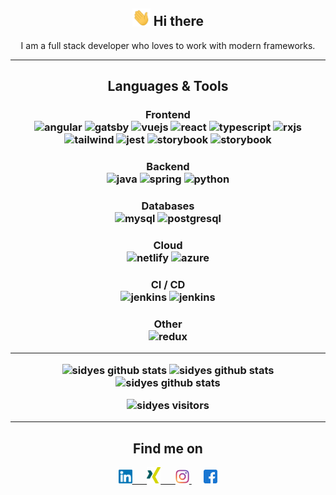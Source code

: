 <h2 align="center">
  <img alt="Hello" src="https://raw.githubusercontent.com/sidyes/archive/master/img/hi.gif" width="29px"> 
  Hi there
</h2>

<p align="center"> I am a full stack developer who loves to work with modern frameworks.  </p>

<hr/>

<h2 align="center">
  Languages & Tools
</h2>

<p align="center">
  <h3 align="center">Frontend<br>
  <img alt="angular" src="https://img.shields.io/badge/Angular-DD0031?style=for-the-badge&logo=angular&logoColor=white" />
  <img alt="gatsby" src="https://img.shields.io/badge/Gatsby-663399?style=for-the-badge&logo=gatsby&logoColor=white" />
  <img alt="vuejs" src="https://img.shields.io/badge/Vue.js-35495E?style=for-the-badge&logo=vue.js&logoColor=4FC08D" />
  <img alt="react" src="https://img.shields.io/badge/React-20232A?style=for-the-badge&logo=react&logoColor=61DAFB" />
  <img alt="typescript" src="https://img.shields.io/badge/TypeScript-007ACC?style=for-the-badge&logo=typescript&logoColor=white" />
  <img alt="rxjs" src="https://img.shields.io/badge/rxjs-%23B7178C.svg?style=flat-square&logo=reactivex&logoColor=white" />
  <img alt="tailwind" src="https://img.shields.io/badge/tailwindcss-%2338B2AC.svg?style=flat-square&logo=tailwind-css&logoColor=white" />
  <img alt="jest" src="https://img.shields.io/badge/-jest-%23C21325?style=flat-square&logo=jest&logoColor=white" />
  <img alt="storybook" src="https://cdn.jsdelivr.net/gh/storybookjs/brand@main/badge/badge-storybook.svg" />
  <img alt="storybook" src="https://img.shields.io/static/v1?style=for-the-badge&message=Nrwl&color=222222&logo=Nrwl&logoColor=96D7E8&label=" />

  

  <h3 align="center">Backend<br>
  <img alt="java" src="https://img.shields.io/badge/Java-ED8B00?style=for-the-badge&logo=java&logoColor=white" />
  <img alt="spring" src="https://img.shields.io/badge/Spring-6DB33F?style=for-the-badge&logo=spring&logoColor=white" />
  <img alt="python" src="https://img.shields.io/badge/Python-3776AB?style=for-the-badge&logo=python&logoColor=white" />
  
  <h3 align="center">Databases<br>  
  <img alt="mysql" src="https://img.shields.io/badge/MySQL-00000F?style=for-the-badge&logo=mysql&logoColor=white" />
  <img alt="postgresql" src="https://img.shields.io/badge/PostgreSQL-316192?style=for-the-badge&logo=postgresql&logoColor=white" />
  
  <h3 align="center">Cloud<br>
  <img alt="netlify" src="https://img.shields.io/badge/Netlify-00C7B7?style=for-the-badge&logo=netlify&logoColor=white" />
  <img alt="azure" src="https://img.shields.io/badge/Microsoft_Azure-0089D6?style=for-the-badge&logo=microsoft-azure&logoColor=white" />
    
  <h3 align="center">CI / CD<br>
  <img alt="jenkins" src="https://img.shields.io/badge/jenkins-%232C5263.svg?style=flat-square&logo=jenkins&logoColor=white" />
  <img alt="jenkins" src="https://img.shields.io/badge/githubactions-%232671E5.svg?style=flat-square&logo=githubactions&logoColor=white" />
  
  <h3 align="center">Other<br>
  <img alt="redux" src="https://img.shields.io/badge/Redux-593D88?style=for-the-badge&logo=redux&logoColor=white" />
</p>

<hr/>


<p align="center">
        <img alt="sidyes github stats" src="https://github-readme-stats.vercel.app/api?username=sidyes&show_icons=true&theme=chartreuse-dark&count_private=true&include_all_commits=true"  />
        <img alt="sidyes github stats" src="https://github-readme-stats.vercel.app/api/top-langs/?username=sidyes&layout=compact&theme=chartreuse-dark" />
        <img alt="sidyes github stats" src="https://github-readme-streak-stats.herokuapp.com/?user=sidyes&theme=radical&include_all_commits=true&count_private=true"  /> 
</p>
<p align="center">
                 <img alt="sidyes visitors" src="https://komarev.com/ghpvc/?username=sidyes&color=brightgreen" />
</p>
                 
<hr/>

<h2 align="center">Find me on</h2>

<p align="center">

  <a href="https://www.linkedin.com/in/stefan-herpich-06528413a">
    <img  alt="Linkedin" width="22px" src="https://raw.githubusercontent.com/sidyes/archive/master/img/linkedin.svg"/>
  &nbsp&nbsp&nbsp&nbsp
  <a href="https://www.xing.com/profile/Stefan_Herpich2/cv">
    <img  alt="Xing" width="22px" src="https://raw.githubusercontent.com/sidyes/archive/master/img/xing.svg"/>
  &nbsp&nbsp&nbsp&nbsp
  <a href=https://www.instagram.com/stfn_hrpch">
    <img  alt="Instagram" width="22px" src="https://raw.githubusercontent.com/sidyes/archive/master/img/instagram.svg"/>
  </a>
  &nbsp&nbsp&nbsp&nbsp
  <a href="https://www.facebook.com/herpich1">
    <img alt="Facebook" width="22px" src="https://raw.githubusercontent.com/sidyes/archive/master/img/facebook.svg"/>
  </a>

</p>
